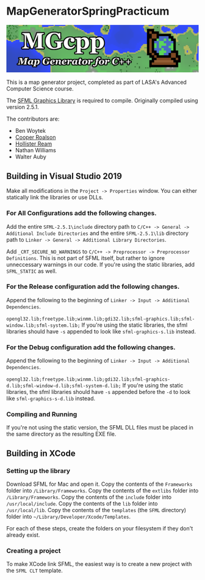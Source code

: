 # MapGeneratorSpringPracticum

![Title Banner](Banner.png)

This is a map generator project, completed as part of LASA's Advanced Computer Science course.

The [SFML Graphics Library](https://www.sfml-dev.org/download.php) is required to compile. Originally compiled using version 2.5.1.

The contributors are:

* Ben Woytek
* [Cooper Roalson](https://github.com/CooperRoalson)
* [Hollister Ream](https://hollikill.net)
* Nathan Williams
* Walter Auby

## Building in Visual Studio 2019

Make all modifications in the `Project -> Properties` window.
You can either statically link the libraries or use DLLs.

### For All Configurations add the following changes.

Add the entire `SFML-2.5.1\include` directory path to `C/C++ -> General -> Additional Include Directories` and the entire `SFML-2.5.1\lib` directory path to `Linker -> General -> Additional Library Directories`.

Add `_CRT_SECURE_NO_WARNINGS` to `C/C++ -> Preprocessor -> Preprocessor Definitions`. This is not part of SFML itself, but rather to ignore unneccessary warnings in our code.
If you're using the static libraries, add `SFML_STATIC` as well.

### For the Release configuration add the following changes.

Append the following to the beginning of `Linker -> Input -> Additional Dependencies`.

`opengl32.lib;freetype.lib;winmm.lib;gdi32.lib;sfml-graphics.lib;sfml-window.lib;sfml-system.lib;`
If you're using the static libraries, the sfml libraries should have `-s` appended to look like `sfml-graphics-s.lib` instead.

### For the Debug configuration add the following changes.

Append the following to the beginning of `Linker -> Input -> Additional Dependencies`.

`opengl32.lib;freetype.lib;winmm.lib;gdi32.lib;sfml-graphics-d.lib;sfml-window-d.lib;sfml-system-d.lib;`
If you're using the static libraries, the sfml libraries should have `-s` appended before the `-d` to look like `sfml-graphics-s-d.lib` instead.

### Compiling and Running

If you're not using the static version, the SFML DLL files must be placed in the same directory as the resulting EXE file.


## Building in XCode

### Setting up the library

Download SFML for Mac and open it.
Copy the contents of the `Frameworks` folder into `/Library/Frameworks`.
Copy the contents of the `extlibs` folder into `/Library/Frameworks`.
Copy the contents of the `include` folder into `/usr/local/include`.
Copy the contents of the `lib` folder into `/usr/local/lib`.
Copy the contents of the `templates` (the `SFML` directory) folder into `~/Library/Developer/Xcode/Templates`.

For each of these steps, create the folders on your filesystem if they don't already exist.

### Creating a project

To make XCode link SFML, the easiest way is to create a new project with the `SFML CLT` template.

